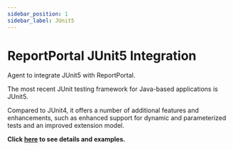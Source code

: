 ```yaml
---
sidebar_position: 1
sidebar_label: JUnit5
---
```


# ReportPortal JUnit5 Integration

Agent to integrate JUnit5 with ReportPortal.

The most recent JUnit testing framework for Java-based applications is JUnit5.

Compared to JUnit4, it offers a number of additional features and enhancements, such as enhanced support for dynamic and parameterized tests and an improved extension model.

**Click [here](https://github.com/reportportal/agent-java-junit5) to see details and examples.**
